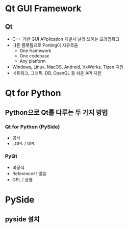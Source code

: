 # Qt GUI Framework

## Qt

- C++ 기반 GUI APplication 개발시 널리 쓰이는 프레임워크
- 다른 플랫폼으로 Porting이 자유로움
  - One framework
  - One codebase
  - Any platform
- Windows, Linux, MacOS, Android, VxWorks, Tizen 지원
- 네트워크, 그래픽, DB, OpenGL 등 쉬운 API 지원

# Qt for Python

## Python으로 Qt를 다루는 두 가지 방법

### Qt for Python (PySide)

- 공식
- LGPL / GPL

### PyQt

- 비공식
- Reference가 많음
- GPL / 상용

# PySide

## pyside 설치